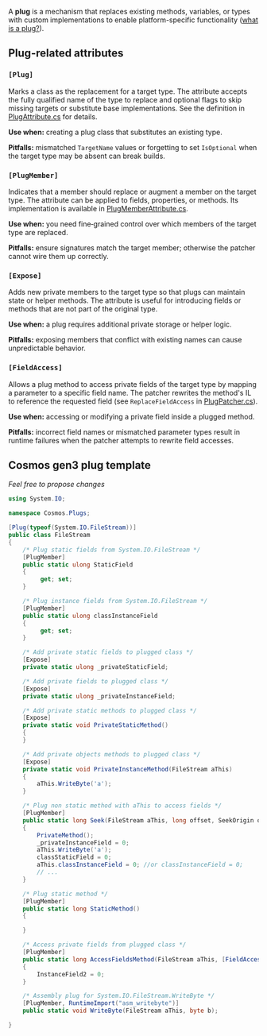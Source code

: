 A **plug** is a mechanism that replaces existing methods, variables, or types with custom implementations to enable platform-specific functionality ([what is a plug?](https://cosmosos.github.io/articles/Kernel/Plugs.html)).

## Plug-related attributes

### `[Plug]`

Marks a class as the replacement for a target type. The attribute accepts the fully qualified name of the type to replace and optional flags to skip missing targets or substitute base implementations. See the definition in [PlugAttribute.cs](../../src/Cosmos.Build.API/Attributes/PlugAttribute.cs) for details.

**Use when:** creating a plug class that substitutes an existing type.

**Pitfalls:** mismatched `TargetName` values or forgetting to set `IsOptional` when the target type may be absent can break builds.

### `[PlugMember]`

Indicates that a member should replace or augment a member on the target type. The attribute can be applied to fields, properties, or methods. Its implementation is available in [PlugMemberAttribute.cs](../../src/Cosmos.Build.API/Attributes/PlugMemberAttribute.cs).

**Use when:** you need fine‑grained control over which members of the target type are replaced.

**Pitfalls:** ensure signatures match the target member; otherwise the patcher cannot wire them up correctly.

### `[Expose]`

Adds new private members to the target type so that plugs can maintain state or helper methods. The attribute is useful for introducing fields or methods that are not part of the original type.

**Use when:** a plug requires additional private storage or helper logic.

**Pitfalls:** exposing members that conflict with existing names can cause unpredictable behavior.

### `[FieldAccess]`

Allows a plug method to access private fields of the target type by mapping a parameter to a specific field name. The patcher rewrites the method's IL to reference the requested field (see `ReplaceFieldAccess` in [PlugPatcher.cs](../../src/Cosmos.Patcher/PlugPatcher.cs)).

**Use when:** accessing or modifying a private field inside a plugged method.

**Pitfalls:** incorrect field names or mismatched parameter types result in runtime failures when the patcher attempts to rewrite field accesses.

## Cosmos gen3 plug template

_Feel free to propose changes_

```csharp
using System.IO;

namespace Cosmos.Plugs;

[Plug(typeof(System.IO.FileStream))]
public class FileStream
{
    /* Plug static fields from System.IO.FileStream */
    [PlugMember]
    public static ulong StaticField
    {
         get; set;
    }

    /* Plug instance fields from System.IO.FileStream */
    [PlugMember]
    public static ulong classInstanceField
    {
         get; set;
    }

    /* Add private static fields to plugged class */
    [Expose]
    private static ulong _privateStaticField;

    /* Add private fields to plugged class */
    [Expose]
    private static ulong _privateInstanceField;

    /* Add private static methods to plugged class */
    [Expose]
    private static void PrivateStaticMethod()
    {
    }

    /* Add private objects methods to plugged class */
    [Expose]
    private static void PrivateInstanceMethod(FileStream aThis)
    {
        aThis.WriteByte('a');
    }

    /* Plug non static method with aThis to access fields */
    [PlugMember]
    public static long Seek(FileStream aThis, long offset, SeekOrigin origin)
    {
        PrivateMethod();
        _privateInstanceField = 0;
        aThis.WriteByte('a');
        classStaticField = 0;
        aThis.classInstanceField = 0; //or classInstanceField = 0;
        // ...
    }

    /* Plug static method */
    [PlugMember]
    public static long StaticMethod()
    {

    }

    /* Access private fields from plugged class */
    [PlugMember]
    public static long AccessFieldsMethod(FileStream aThis, [FieldAccess(Name = "InstanceField2")] ulong InstanceField2)
    {
        InstanceField2 = 0;
    }

    /* Assembly plug for System.IO.FileStream.WriteByte */
    [PlugMember, RuntimeImport("asm_writebyte")]
    public static void WriteByte(FileStream aThis, byte b);

}
```
